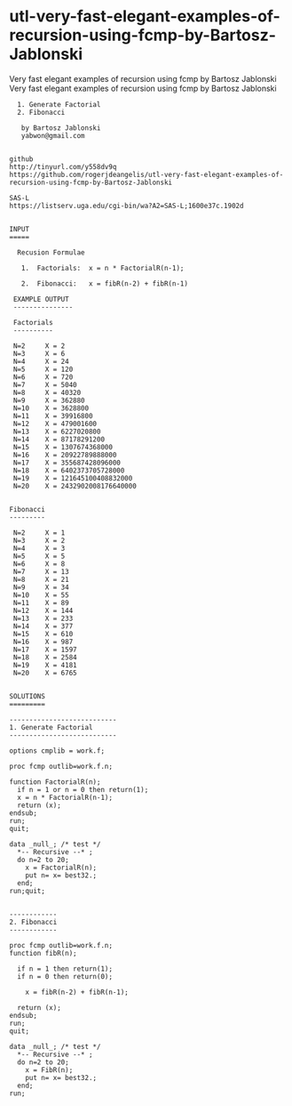 # utl-very-fast-elegant-examples-of-recursion-using-fcmp-by-Bartosz-Jablonski
Very fast elegant examples of recursion using fcmp by Bartosz Jablonski
    Very fast elegant examples of recursion using fcmp by Bartosz Jablonski                                                   
                                                                                                                              
      1. Generate Factorial                                                                                                   
      2. Fibonacci                                                                                                            
                                                                                                                              
       by Bartosz Jablonski                                                                                                   
       yabwon@gmail.com                                                                                                       
                                                                                                                              
                                                                                                                              
    github                                                                                                                    
    http://tinyurl.com/y558dv9q                                                                                               
    https://github.com/rogerjdeangelis/utl-very-fast-elegant-examples-of-recursion-using-fcmp-by-Bartosz-Jablonski            
                                                                                                                              
    SAS-L                                                                                                                     
    https://listserv.uga.edu/cgi-bin/wa?A2=SAS-L;1600e37c.1902d                                                               
                                                                                                                              
                                                                                                                              
    INPUT                                                                                                                     
    =====                                                                                                                     
                                                                                                                              
      Recusion Formulae                                                                                                       
                                                                                                                              
       1.  Factorials:  x = n * FactorialR(n-1);                                                                              
                                                                                                                              
       2.  Fibonacci:   x = fibR(n-2) + fibR(n-1)                                                                             
                                                                                                                              
     EXAMPLE OUTPUT                                                                                                           
     ---------------                                                                                                          
                                                                                                                              
     Factorials                                                                                                               
     ----------                                                                                                               
                                                                                                                              
     N=2     X = 2                                                                                                            
     N=3     X = 6                                                                                                            
     N=4     X = 24                                                                                                           
     N=5     X = 120                                                                                                          
     N=6     X = 720                                                                                                          
     N=7     X = 5040                                                                                                         
     N=8     X = 40320                                                                                                        
     N=9     X = 362880                                                                                                       
     N=10    X = 3628800                                                                                                      
     N=11    X = 39916800                                                                                                     
     N=12    X = 479001600                                                                                                    
     N=13    X = 6227020800                                                                                                   
     N=14    X = 87178291200                                                                                                  
     N=15    X = 1307674368000                                                                                                
     N=16    X = 20922789888000                                                                                               
     N=17    X = 355687428096000                                                                                              
     N=18    X = 6402373705728000                                                                                             
     N=19    X = 121645100408832000                                                                                           
     N=20    X = 2432902008176640000                                                                                          
                                                                                                                              
                                                                                                                              
    Fibonacci                                                                                                                 
    ---------                                                                                                                 
                                                                                                                              
     N=2     X = 1                                                                                                            
     N=3     X = 2                                                                                                            
     N=4     X = 3                                                                                                            
     N=5     X = 5                                                                                                            
     N=6     X = 8                                                                                                            
     N=7     X = 13                                                                                                           
     N=8     X = 21                                                                                                           
     N=9     X = 34                                                                                                           
     N=10    X = 55                                                                                                           
     N=11    X = 89                                                                                                           
     N=12    X = 144                                                                                                          
     N=13    X = 233                                                                                                          
     N=14    X = 377                                                                                                          
     N=15    X = 610                                                                                                          
     N=16    X = 987                                                                                                          
     N=17    X = 1597                                                                                                         
     N=18    X = 2584                                                                                                         
     N=19    X = 4181                                                                                                         
     N=20    X = 6765                                                                                                         
                                                                                                                              
                                                                                                                              
    SOLUTIONS                                                                                                                 
    =========                                                                                                                 
                                                                                                                              
    ---------------------------                                                                                               
    1. Generate Factorial                                                                                                     
    ---------------------------                                                                                               
                                                                                                                              
    options cmplib = work.f;                                                                                                  
                                                                                                                              
    proc fcmp outlib=work.f.n;                                                                                                
                                                                                                                              
    function FactorialR(n);                                                                                                   
      if n = 1 or n = 0 then return(1);                                                                                       
      x = n * FactorialR(n-1);                                                                                                
      return (x);                                                                                                             
    endsub;                                                                                                                   
    run;                                                                                                                      
    quit;                                                                                                                     
                                                                                                                              
    data _null_; /* test */                                                                                                   
      *-- Recursive --* ;                                                                                                     
      do n=2 to 20;                                                                                                           
        x = FactorialR(n);                                                                                                    
        put n= x= best32.;                                                                                                    
      end;                                                                                                                    
    run;quit;                                                                                                                 
                                                                                                                              
                                                                                                                              
    ------------                                                                                                              
    2. Fibonacci                                                                                                              
    ------------                                                                                                              
                                                                                                                              
    proc fcmp outlib=work.f.n;                                                                                                
    function fibR(n);                                                                                                         
                                                                                                                              
      if n = 1 then return(1);                                                                                                
      if n = 0 then return(0);                                                                                                
                                                                                                                              
        x = fibR(n-2) + fibR(n-1);                                                                                            
                                                                                                                              
      return (x);                                                                                                             
    endsub;                                                                                                                   
    run;                                                                                                                      
    quit;                                                                                                                     
                                                                                                                              
    data _null_; /* test */                                                                                                   
      *-- Recursive --* ;                                                                                                     
      do n=2 to 20;                                                                                                           
        x = FibR(n);                                                                                                          
        put n= x= best32.;                                                                                                    
      end;                                                                                                                    
    run;                                                                                                                      
                                                                                                                              
